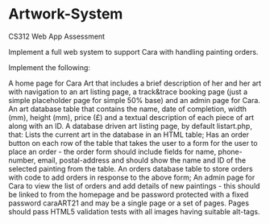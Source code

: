 # Artwork-System
CS312 Web App Assessment


Implement a full web system to support Cara with handling painting orders.

Implement the following:

A home page for Cara Art that includes a brief description of her and her art with navigation to an art listing page, a track&trace booking page (just a simple placeholder page for simple 50% base) and an admin page for Cara.
An art database table that contains the name, date of completion, width (mm), height (mm), price (£) and a textual description of each piece of art along with an ID.
A database driven art listing page, by default listart.php, that:
Lists the current art in the database in an HTML table;
Has an order button on each row of the table that takes the user to a form for the user to place an order - the order form should include fields for name, phone-number, email, postal-address and should show the name and ID of the selected painting from the table. 
An orders database table to store orders with code to add orders in response to the above form;
An admin page for Cara to view the list of orders and add details of new paintings  - this should be linked to from the homepage and be password protected with a fixed password caraART21 and may be a single page or a set of pages.
Pages should pass HTML5 validation tests with all images having suitable alt-tags. 
